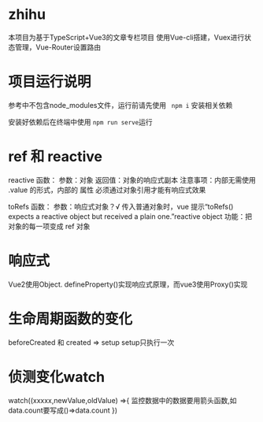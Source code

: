 # zhihu
本项目为基于TypeScript+Vue3的文章专栏项目
使用Vue-cli搭建，Vuex进行状态管理，Vue-Router设置路由

# 项目运行说明
参考中不包含node_modules文件，运行前请先使用 ` npm i` 安装相关依赖

安装好依赖后在终端中使用 `npm run serve`运行

# ref 和 reactive
reactive 函数：
参数：对象
返回值：对象的响应式副本
注意事项：内部无需使用 .value 的形式，内部的 属性 必须通过对象引用才能有响应式效果

toRefs 函数：
参数：响应式对象？√ 传入普通对象时，vue 提示“toRefs() expects a reactive object but received a plain one.”reactive object
功能：把对象的每一项变成 ref 对象

# 响应式
Vue2使用Object. defineProperty()实现响应式原理，而vue3使用Proxy()实现

# 生命周期函数的变化
beforeCreated 和 created => setup
setup只执行一次


# 侦测变化watch
watch((xxxxx,newValue,oldValue) =>{
监控数据中的数据要用箭头函数,如 data.count要写成()=>data.count
})